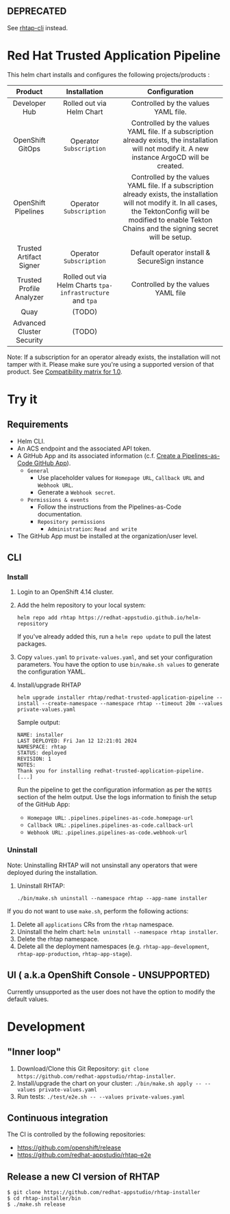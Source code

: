 ## DEPRECATED
See [rhtap-cli](https://github.com/redhat-appstudio/rhtap-cli) instead.



# Red Hat Trusted Application Pipeline

This helm chart installs and configures the following projects/products :


| Product                   | Installation                                              | Configuration                                                                                                                                                                                                            |
| :-----------------------: | :-------------------------------------------------------: | :----------------------------------------------------------------------------------------------------------------------------------------------------------------------------------------------------------------------: |
| Developer Hub             | Rolled out via Helm Chart                                 | Controlled by the values YAML file.                                                                                                                                                                                      |
| OpenShift GitOps          | Operator `Subscription`                                   | Controlled by the values YAML file. If a subscription already exists, the installation will not modify it. A new instance ArgoCD will be created.                                                                     |
| OpenShift Pipelines       | Operator `Subscription`                                   | Controlled by the values YAML file. If a subscription already exists, the installation will not modify it. In all cases, the TektonConfig will be modified to enable Tekton Chains and the signing secret will be setup. |
| Trusted Artifact Signer   | Operator `Subscription`                                   | Default operator install & SecureSign instance                                                                                                                                                                           |
| Trusted Profile Analyzer  | Rolled out via Helm Charts `tpa-infrastructure` and `tpa` | Controlled by the values YAML file                                                                                                                                                                                       |
| Quay                      | (TODO)                                                    |                                                                                                                                                                                                                          |
| Advanced Cluster Security | (TODO)                                                    |                                                                                                                                                                                                                          |

Note: If a subscription for an operator already exists, the installation will not tamper with it. Please make sure you're using a supported version of that product. See [Compatibility matrix for 1.0](https://access.redhat.com/documentation/en-us/red_hat_trusted_application_pipeline/1.0/html/release_notes_for_red_hat_trusted_application_pipeline_1.0/con_support_matrix_default).

# Try it

## Requirements

* Helm CLI.
* An ACS endpoint and the associated API token.
* A GitHub App and its associated information (c.f. [Create a Pipelines-as-Code GitHub App](https://pipelinesascode.com/docs/install/github_apps/)).
  * `General`
    * Use placeholder values for `Homepage URL`, `Callback URL` and `Webhook URL`.
    * Generate a `Webhook secret`.
  * `Permissions & events`
    * Follow the instructions from the Pipelines-as-Code documentation.
    * `Repository permissions`
      * `Administration`: `Read and write`
* The GitHub App must be installed at the organization/user level.

## CLI

### Install
1. Login to an OpenShift 4.14 cluster.

2. Add the helm repository to your local system:

    `helm repo add rhtap https://redhat-appstudio.github.io/helm-repository`
    
    If you've already added this, run a `helm repo update` to pull the latest packages.

3. Copy `values.yaml` to `private-values.yaml`, and set your configuration parameters. You have the option to use `bin/make.sh values` to generate the configuration YAML.

4. Install/upgrade RHTAP

    `helm upgrade installer rhtap/redhat-trusted-application-pipeline --install --create-namespace --namespace rhtap --timeout 20m --values private-values.yaml`

    Sample output:
    
    ```
    NAME: installer
    LAST DEPLOYED: Fri Jan 12 12:21:01 2024
    NAMESPACE: rhtap
    STATUS: deployed
    REVISION: 1
    NOTES:
    Thank you for installing redhat-trusted-application-pipeline.
    [...]
    ```

    Run the pipeline to get the configuration information as per the `NOTES` section of the helm output.
    Use the logs information to finish the setup of the GitHub App:
    * `Homepage URL`: `.pipelines.pipelines-as-code.homepage-url`
    * `Callback URL`: `.pipelines.pipelines-as-code.callback-url`
    * `Webhook URL`: `.pipelines.pipelines-as-code.webhook-url`

### Uninstall

Note: Uninstalling RHTAP will not unsinstall any operators that were deployed during the installation.

1. Uninstall RHTAP:

    `./bin/make.sh uninstall --namespace rhtap --app-name installer`

If you do not want to use `make.sh`, perform the following actions:
1. Delete all `applications` CRs from the `rhtap` namespace.
2. Uninstall the helm chart: `helm uninstall --namespace rhtap installer`.
3. Delete the rhtap namespace.
4. Delete all the deployment namespaces (e.g. `rhtap-app-development`, `rhtap-app-production`, `rhtap-app-stage`).

## UI ( a.k.a OpenShift Console - UNSUPPORTED)

Currently unsupported as the user does not have the option to modify the default values.

# Development

## "Inner loop"

1. Download/Clone this Git Repository: `git clone https://github.com/redhat-appstudio/rhtap-installer`.
2. Install/upgrade the chart on your cluster: `./bin/make.sh apply -- --values private-values.yaml`
3. Run tests: `./test/e2e.sh -- --values private-values.yaml`

## Continuous integration

The CI is controlled by the following repositories:
* https://github.com/openshift/release
* https://github.com/redhat-appstudio/rhtap-e2e

## Release a new CI version of RHTAP

```
$ git clone https://github.com/redhat-appstudio/rhtap-installer
$ cd rhtap-installer/bin
$ ./make.sh release
```
